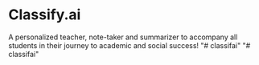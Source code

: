 # Classify.ai
A personalized teacher, note-taker and summarizer to accompany all students in their journey to academic and social success!
"# classifai" 
"# classifai" 

